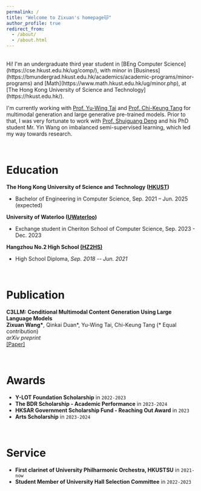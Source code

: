 ```yaml
---
permalink: /
title: "Welcome to Zixuan's homepage🐱"
author_profile: true
redirect_from: 
  - /about/
  - /about.html
---
```


<br>
Hi! I'm an undergraduate third year student in [BEng Computer Science](https://cse.hkust.edu.hk/ug/comp/), with minor in [Business](https://bmundergrad.hkust.edu.hk/academics/academic-programs/minor-programs) and [Math](https://www.math.hkust.edu.hk/ug/minor.php), at [The Hong Kong University of Science and Technology](https://hkust.edu.hk/).

I'm currently working with [Prof. Yu-Wing Tai](https://yuwingtai.github.io/) and [Prof. Chi-Keung Tang](https://home.cse.ust.hk/~cktang/bio.html) for multimodal generation and large generative pre-trained models. Prior to that, I was very fortunate to work with [Prof. Shuiguang Deng](https://person.zju.edu.cn/en/shuiguang) and his PhD student Mr. Yin Wang on imbalanced semi-supervised learning, which led my way towards research.   

<br>

Education
======
**The Hong Kong University of Science and Technology ([HKUST](https://hkust.edu.hk/))**
* Bachelor of Engineering in Computer Science, Sep. 2021 – Jun. 2025 (expected)

**University of Waterloo ([UWaterloo](https://uwaterloo.ca/))**
* Exchange student in Cheriton School of Computer Science, Sep. 2023 - Dec. 2023

**Hangzhou No.2 High School [(HZ2HS)](http://www.hz2hs.cn/)**
- High School Diploma, *Sep. 2018 -- Jun. 2021*

<br>

Publication
======
<div>
  <p align="left"><strong>
  C3LLM: Conditional Multimodal Content Generation Using Large Language Models</strong>
  <br>
  <b>Zixuan Wang*</b>, Qinkai Duan*, Yu-Wing Tai, Chi-Keung Tang (* Equal contribution) <br>
  <em>arXiv preprint</em> <br>
  <span class="links">
  <a href="https://arxiv.org/abs/2405.16136" target="_blank">[Paper]</a>
  </span> </p>
  
</div>

<br>

Awards
======
* **Y-LOT Foundation Scholarship** in `2022-2023`
* **The BDR Scholarship - Academic Performance** in `2023-2024`
* **HKSAR Government Scholarship Fund - Reaching Out Award** in `2023`
* **Arts Scholarship** in `2023-2024`

<br>

Service
======
* **First clarinet of University Philharmonic Orchestra, HKUSTSU** in `2021-now`  
* **Student Member of University Hall Selection Committee** in `2022-2023`
